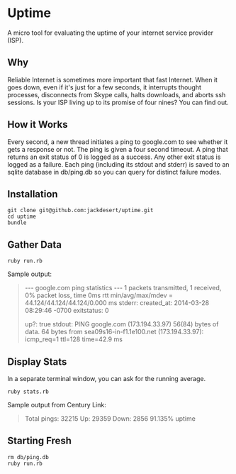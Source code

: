 Uptime
======

A micro tool for evaluating the uptime of your internet service provider (ISP). 


Why
---

Reliable Internet is sometimes more important that fast Internet. When it goes
down, even if it's just for a few seconds, it interrupts thought processes, 
disconnects from Skype calls, halts downloads, and aborts ssh sessions. Is 
your ISP living up to its promise of four nines? You can find out.


How it Works
------------

Every second, a new thread initiates a ping to google.com to see whether it 
gets a response or not. The ping is given a four second timeout. A ping that 
returns an exit status of 0 is logged as a success. Any other exit status
is logged as a failure. Each ping (including its stdout and stderr) is saved
to an sqlite database in db/ping.db so you can query for distinct failure modes.


Installation
------------

    git clone git@github.com:jackdesert/uptime.git
    cd uptime
    bundle


Gather Data
-----------

    ruby run.rb

Sample output:

>   --- google.com ping statistics ---
>   1 packets transmitted, 1 received, 0% packet loss, time 0ms
>   rtt min/avg/max/mdev = 44.124/44.124/44.124/0.000 ms
>   stderr:
>   created_at: 2014-03-28 08:29:46 -0700
>   exitstatus: 0
>
>   up?: true
>   stdout: PING google.com (173.194.33.97) 56(84) bytes of data.
>   64 bytes from sea09s16-in-f1.1e100.net (173.194.33.97): icmp_req=1 ttl=128 time=42.9 ms



Display Stats
-------------

In a separate terminal window, you can ask for the running average.

    ruby stats.rb

Sample output from Century Link:

> Total pings: 32215
> Up: 29359
> Down: 2856
> 91.135% uptime


Starting Fresh
--------------

    rm db/ping.db
    ruby run.rb


